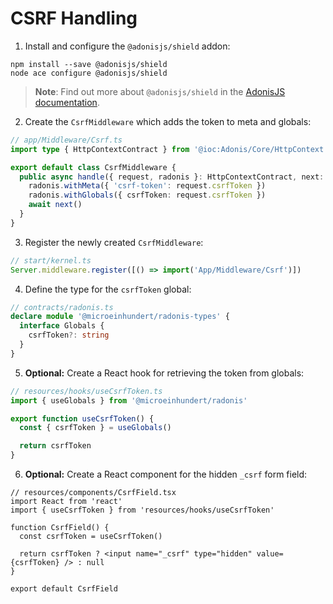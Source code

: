 # CSRF Handling

1. Install and configure the `@adonisjs/shield` addon:

```console
npm install --save @adonisjs/shield
node ace configure @adonisjs/shield
```

> **Note**: Find out more about `@adonisjs/shield` in the [AdonisJS documentation](https://docs.adonisjs.com/guides/security/web-security).

2. Create the `CsrfMiddleware` which adds the token to meta and globals:

```typescript
// app/Middleware/Csrf.ts
import type { HttpContextContract } from '@ioc:Adonis/Core/HttpContext'

export default class CsrfMiddleware {
  public async handle({ request, radonis }: HttpContextContract, next: () => Promise<void>) {
    radonis.withMeta({ 'csrf-token': request.csrfToken })
    radonis.withGlobals({ csrfToken: request.csrfToken })
    await next()
  }
}
```

3. Register the newly created `CsrfMiddleware`:

```typescript
// start/kernel.ts
Server.middleware.register([() => import('App/Middleware/Csrf')])
```

4. Define the type for the `csrfToken` global:

```typescript
// contracts/radonis.ts
declare module '@microeinhundert/radonis-types' {
  interface Globals {
    csrfToken?: string
  }
}
```

5. **Optional:** Create a React hook for retrieving the token from globals:

```typescript
// resources/hooks/useCsrfToken.ts
import { useGlobals } from '@microeinhundert/radonis'

export function useCsrfToken() {
  const { csrfToken } = useGlobals()

  return csrfToken
}
```

6. **Optional:** Create a React component for the hidden `_csrf` form field:

```tsx
// resources/components/CsrfField.tsx
import React from 'react'
import { useCsrfToken } from 'resources/hooks/useCsrfToken'

function CsrfField() {
  const csrfToken = useCsrfToken()

  return csrfToken ? <input name="_csrf" type="hidden" value={csrfToken} /> : null
}

export default CsrfField
```
